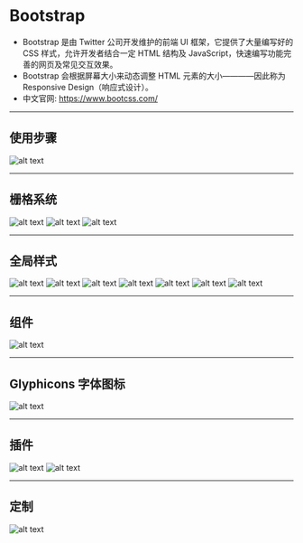 # Bootstrap

- Bootstrap 是由 Twitter 公司开发维护的前端 UI 框架，它提供了大量编写好的 CSS 样式，允许开发者结合一定 HTML 结构及 JavaScript，快速编写功能完善的网页及常见交互效果。
- Bootstrap 会根据屏幕大小来动态调整 HTML 元素的大小————因此称为 Responsive Design（响应式设计）。
- 中文官网: https://www.bootcss.com/

---

## 使用步骤

![alt text](./image/bs1.png)

---

## 栅格系统

![alt text](./image/bs2.png)
![alt text](./image/bs3.png)
![alt text](./image/bs4.png)

---

## 全局样式

![alt text](./image/bs5.png)
![alt text](./image/bs6.png)
![alt text](./image/bs7.png)
![alt text](./image/bs8.png)
![alt text](./image/bs9.png)
![alt text](./image/bs10.png)
![alt text](./image/bs11.png)

---

## 组件

![alt text](./image/bs12.png)

---

## Glyphicons 字体图标

![alt text](./image/bs13.png)

---

## 插件

![alt text](./image/bs14.png)
![alt text](./image/bs15.png)

---

## 定制

![alt text](./image/bs16.png)
